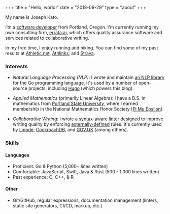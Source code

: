 +++
title = "Hello, world!"
date = "2018-09-29"
type = "about"
+++

My name is Joseph Kato.

I’m a [software developer](https://github.com/jdkato) from Portland, Oregon.
I'm currently running my own consulting firm, [errata.ai](https://errata.ai/),
which offers quality assurance software and services related to collaborative
writing.

In my free time, I enjoy running and hiking. You can find some of my past
results at [Athletic.net][1], [Athlinks][2], and [Strava][3].

### Interests

- *Natural Language Processing (NLP)*: I wrote and maintain [an NLP library][4]
  for the Go programming language. It's used by a number of open-source
  projects, including [Hugo](https://gohugo.io/) (which powers this blog).

- *Applied Mathematics* (primarily Linear Algebra): I have a B.S. in
  mathematics from [Portland State University](https://www.pdx.edu/math/),
  where I earned membership in the National Mathematics Honor Society
  ([Pi Mu Epsilon](https://pme-math.org/what-is-pme)).

- *Collaborative Writing*: I wrote a [syntax-aware linter][5] designed to
  improve writing quality by enforcing [externally-defined][6] rules. It's
  currently used by [Linode](https://github.com/linode/docs/issues),
  [CockroachDB](https://github.com/cockroachdb/docs), and
  [GOV.UK](https://github.com/alphagov/govuk-developer-docs) (among others).

### Skills

#### Languages

- Proficient: Go & Python (5,000+ lines written)
- Comfortable: JavaScript, Swift, Java & Rust  (500 - 1,000 lines written)
- Past experience: C, C++, & R

#### Other

- Git/GitHub, regular expressions, documentation management (linters, static
  site generators, CI/CD, markup, etc.)

[1]: https://www.athletic.net/TrackAndField/Athlete.aspx?AID=533544#!/L0
[2]: https://www.athlinks.com/athletes/75353415
[3]: https://www.strava.com/athletes/3334824
[4]: https://github.com/jdkato/prose
[5]: https://github.com/errata-ai/vale
[6]: https://errata-ai.github.io/vale/styles/
